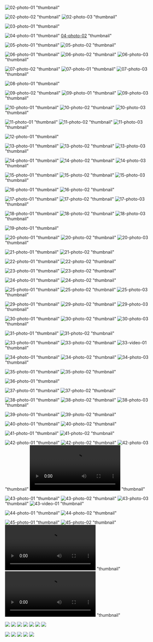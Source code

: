 
![02-photo-01](https://cdn.discordapp.com/attachments/416341951416369153/503605999203123201/BogdanoffCostume.jpg) "thumbnail"

![02-photo-02]( https://cdn.discordapp.com/attachments/416341951416369153/503606746791542785/IMG_20181021_093211.jpg ) "thumbnail"
![02-photo-03]( https://cdn.discordapp.com/attachments/416341951416369153/503606747521613847/IMG_20181021_093207.jpg ) "thumbnail"

![03-photo-01]( https://cdn.discordapp.com/attachments/505192255766921230/505192469642739743/entry2.jpeg ) "thumbnail"

![04-photo-01]( https://cdn.discordapp.com/attachments/506642535469416469/506645897417850881/vamp2.jpg ) "thumbnail"
[04-photo-02]( https://cdn.discordapp.com/attachments/506642535469416469/507389794523807745/IMG_20181031_173730_116.jpg ) "thumbnail"

![05-photo-01]( https://cdn.discordapp.com/attachments/472422208724271105/506661272230559745/45039355_249631879244196_3433680156760211456_n.png ) "thumbnail"
![05-photo-02]( https://cdn.discordapp.com/attachments/472422208724271105/506660823708598283/45042867_270788193778879_3745343938903408640_n.png ) "thumbnail"

![06-photo-01]( https://cdn.discordapp.com/attachments/453239881997615116/508103065555959821/unknown.png ) "thumbnail"
![06-photo-02]( https://cdn.discordapp.com/attachments/453239881997615116/508103332691443732/unknown.png ) "thumbnail"
![06-photo-03]( https://cdn.discordapp.com/attachments/453239881997615116/508103562056957979/unknown.png ) "thumbnail"


![07-photo-02]( https://cdn.discordapp.com/attachments/506972629140242433/506974447413231616/AirBrush_20181030172006.jpg ) "thumbnail"
![07-photo-01]( https://cdn.discordapp.com/attachments/506972629140242433/506974370481176587/AirBrush_20181030173902.jpg ) "thumbnail"
![07-photo-03]( https://i.imgur.com/ikAtZsp.jpg ) "thumbnail"

![08-photo-01]( https://cdn.discordapp.com/attachments/506569254871629834/507281527432806420/IMG_20181031_205313.jpg ) "thumbnail"

![09-photo-02]( https://cdn.discordapp.com/attachments/506941954722889749/507312947844874240/image3.jpg ) "thumbnail"
![09-photo-01]( https://cdn.discordapp.com/attachments/506941954722889749/507312948340064277/image2.jpg ) "thumbnail"
![09-photo-03]( https://cdn.discordapp.com/attachments/506941954722889749/507312947152945162/image1.jpg ) "thumbnail"


![10-photo-01]( https://cdn.discordapp.com/attachments/494820199086686218/507334319237234718/PicsArt_10-31-07.21.28.jpg ) "thumbnail"
![10-photo-02]( https://cdn.discordapp.com/attachments/494820199086686218/507368241753096199/PicsArt_10-31-08.58.52.jpg ) "thumbnail"
![10-photo-03]( https://cdn.discordapp.com/attachments/494820199086686218/507571905461747723/PicsArt_11-01-11.04.17.jpg ) "thumbnail"

![11-photo-01]( https://cdn.discordapp.com/attachments/507335805400776705/507340745838034956/IMG_20181031_183755.jpg ) "thumbnail"
![11-photo-02]( https://cdn.discordapp.com/attachments/507335805400776705/507340920610619402/IMG_20181031_183129.jpg ) "thumbnail"
![11-photo-03]( https://cdn.discordapp.com/attachments/507335805400776705/507358896747315200/PicsArt_10-31-08.02.25.jpg ) "thumbnail"

![12-photo-01]( https://cdn.discordapp.com/attachments/507260137447096330/507359896753274880/20181031_174947.jpg ) "thumbnail"

![13-photo-01]( https://cdn.discordapp.com/attachments/457306770550030346/507381086444322816/IMG_20181031_215714.jpg ) "thumbnail"
![13-photo-02]( https://cdn.discordapp.com/attachments/457306770550030346/507381078898507777/IMG-20181031-WA0059.jpg ) "thumbnail"
![13-photo-03]( https://cdn.discordapp.com/attachments/457306770550030346/507381051820081163/IMG-20181031-WA0060.jpg ) "thumbnail"

![14-photo-01]( https://cdn.discordapp.com/attachments/447086461142171669/507597479441858570/unknown.png ) "thumbnail"
![14-photo-02]( https://cdn.discordapp.com/attachments/447086461142171669/507597477776588801/unknown.png ) "thumbnail"
![14-photo-03]( https://cdn.discordapp.com/attachments/447086461142171669/507597349963431946/unknown.png ) "thumbnail"


![15-photo-01]( https://cdn.discordapp.com/attachments/443961383944585226/507401110752067584/IMG_20181031_201657_copy.jpg ) "thumbnail"
![15-photo-02]( https://cdn.discordapp.com/attachments/448276742923223060/507385423522430976/IMG_20181031_201435_1_1541036650473.png ) "thumbnail"
![15-photo-03]( https://cdn.discordapp.com/attachments/448276742923223060/507384809211822100/tmp_2018103122153833418.png ) "thumbnail"


![16-photo-01]( https://cdn.discordapp.com/attachments/474841267898023947/507606955733549056/1.jpg ) "thumbnail"
![16-photo-02]( https://cdn.discordapp.com/attachments/474841267898023947/507606967695572992/2.jpg ) "thumbnail"


![17-photo-01]( https://cdn.discordapp.com/attachments/507647157495529472/507647364207607809/IMG-20181101-WA0021.jpg ) "thumbnail"
![17-photo-02]( https://cdn.discordapp.com/attachments/507647157495529472/507647364748541972/20181101_123532.jpg ) "thumbnail"
![17-photo-03]( https://cdn.discordapp.com/attachments/507647157495529472/507647363712811008/IMG-20181101-WA0022.jpg ) "thumbnail"

![18-photo-01]( https://cdn.discordapp.com/attachments/447491653561876482/507679695664447488/P_20181030_155402_BF.jpg ) "thumbnail"
![18-photo-02]( https://cdn.discordapp.com/attachments/447491653561876482/507679689058418718/P_20181101_162916_BF.jpg ) "thumbnail"
![18-photo-03]( https://cdn.discordapp.com/attachments/447491653561876482/507679376255746068/P_20181101_163303_BF.jpg ) "thumbnail"

![19-photo-01]( https://cdn.discordapp.com/attachments/507729759338233868/507730268426207232/FB_IMG_15411133556333923.jpg ) "thumbnail"

![20-photo-01]( https://cdn.discordapp.com/attachments/507896987371438090/507897102299299865/20181102_083850.JPG ) "thumbnail"
![20-photo-02]( https://cdn.discordapp.com/attachments/507896987371438090/507897151750275083/Screenshot_20181102-083059.png ) "thumbnail"
![20-photo-03]( https://cdn.discordapp.com/attachments/507896987371438090/507897154996535327/Screenshot_20181102-083111.png ) "thumbnail"

![21-photo-01]( https://cdn.discordapp.com/attachments/464831542880108545/507946634378739743/imagen1.jpg ) "thumbnail"
![21-photo-02]( https://cdn.discordapp.com/attachments/464831542880108545/507946665727098899/imagen3.jpg ) "thumbnail"

![22-photo-01]( https://cdn.discordapp.com/attachments/507978163020627990/507982466787573781/PhotoGridLite_1541182163959.jpg ) "thumbnail"
![22-photo-02]( https://cdn.discordapp.com/attachments/507978163020627990/507982465919483925/PhotoGridLite_1541184622714.jpg ) "thumbnail"

![23-photo-01]( https://cdn.discordapp.com/attachments/469306527245795358/508090232428560405/foto_3.JPG ) "thumbnail"
![23-photo-02]( https://cdn.discordapp.com/attachments/469306527245795358/508090247234584586/foto_2.JPG ) "thumbnail"

![24-photo-01]( https://cdn.discordapp.com/attachments/461770918415302658/508088100468293643/Disfraz_Jigsaw.jpg ) "thumbnail"
![24-photo-02]( https://cdn.discordapp.com/attachments/461770918415302658/508088396565184513/IId_con_Disfraz.JPG ) "thumbnail"

![25-photo-01]( https://cdn.discordapp.com/attachments/481427675269824512/508098603605032960/unknown.png ) "thumbnail"
![25-photo-02]( https://cdn.discordapp.com/attachments/481427675269824512/508098695418609688/unknown.png ) "thumbnail"
![25-photo-03]( https://cdn.discordapp.com/attachments/481427675269824512/508100819590053898/unknown.png ) "thumbnail"

![29-photo-01]( https://cdn.discordapp.com/attachments/498251006161977387/508115831964827648/unknown.png ) "thumbnail"
![29-photo-02]( https://cdn.discordapp.com/attachments/498251006161977387/508115931386609674/unknown.png ) "thumbnail"
![29-photo-03]( https://cdn.discordapp.com/attachments/498251006161977387/508116066589868042/unknown.png ) "thumbnail"


![30-photo-01]( https://cdn.discordapp.com/attachments/468579488582860800/508037639505444864/DSC01296.JPG ) "thumbnail"
![30-photo-02]( https://cdn.discordapp.com/attachments/468579488582860800/508039475834650625/DSC01298.JPG ) "thumbnail"
![30-photo-03]( https://cdn.discordapp.com/attachments/468579488582860800/508041435027865611/DSC01299.JPG ) "thumbnail"



![31-photo-01]( https://cdn.discordapp.com/attachments/451611162115702784/508137086134779926/45237230_2162678467330748_4771632533265711104_n.jpg ) "thumbnail"
![31-photo-02]( https://cdn.discordapp.com/attachments/491058846039670794/508138596373626901/1.jpg ) "thumbnail"

![33-photo-01]( https://cdn.discordapp.com/attachments/447542240705904663/508318408744370177/lidow_201811120511387.jpg ) "thumbnail"
![33-photo-02]( https://cdn.discordapp.com/attachments/447542240705904663/508323702337962010/lidow_201811313116149.jpg ) "thumbnail"
![33-video-01]( https://www.youtube.com/watch?v=qx4DGL5jWbU ) "thumbnail"

![34-photo-01]( https://cdn.discordapp.com/attachments/464275164058877962/508287973268389895/IMG_20181102_194227.jpg ) "thumbnail"
![34-photo-02]( https://cdn.discordapp.com/attachments/464275164058877962/508287972693508106/IMG_20181102_194501.jpg ) "thumbnail"
![34-photo-03]( https://cdn.discordapp.com/attachments/464275164058877962/508287971980607489/IMG-20181102-WA0065.jpeg ) "thumbnail"


![35-photo-01]( https://cdn.discordapp.com/attachments/488481305206587394/508291549856137216/20181103_020902.jpg ) "thumbnail"
![35-photo-02]( https://cdn.discordapp.com/attachments/488481305206587394/508291550703255582/20181103_020958.jpg ) "thumbnail"

![36-photo-01]( https://i.imgur.com/S56aPKk.jpg ) "thumbnail"


![37-photo-01]( https://cdn.discordapp.com/attachments/508248342837592067/508249195376017418/smallworld3.jpg ) "thumbnail"
![37-photo-02]( https://cdn.discordapp.com/attachments/508248342837592067/508249182063296513/smallworld2.jpg ) "thumbnail"

![38-photo-01]( https://cdn.discordapp.com/attachments/464910488975704089/508305046384017438/PhotoGrid_1541258827879.png ) "thumbnail"
![38-photo-02]( https://cdn.discordapp.com/attachments/464910488975704089/508304589439762434/PhotoGrid_1541258532991.png ) "thumbnail"
![38-photo-03]( https://cdn.discordapp.com/attachments/464910488975704089/508304128179437569/PhotoGrid_1541251099916-1.png ) "thumbnail"

![39-photo-01]( https://cdn.discordapp.com/attachments/508299160584323115/508299464294006803/IMG_20181103_104309.jpg ) "thumbnail"
![39-photo-02]( https://cdn.discordapp.com/attachments/508299160584323115/508299302838337538/IMG_11-03-11.08.08.jpg ) "thumbnail"

![40-photo-01]( https://cdn.discordapp.com/attachments/508154612746944513/508159351597563905/20181103_013514.jpg ) "thumbnail"
![40-photo-02]( https://cdn.discordapp.com/attachments/508154612746944513/508154890925768744/20181103_013343.jpg ) "thumbnail"

![41-photo-01]( https://cdn.discordapp.com/attachments/508261513451143168/508261931228856330/nanoarch3.jpg ) "thumbnail"
![41-photo-02]( https://cdn.discordapp.com/attachments/508261513451143168/508261887885180928/nanoarch2.jpg ) "thumbnail"

![42-photo-01]( https://cdn.discordapp.com/attachments/508156751581806593/508158551198269448/photo_2018-11-03_01-51-55.jpg ) "thumbnail"
![42-photo-02]( https://cdn.discordapp.com/attachments/508156751581806593/508158555183120424/photo_2018-11-03_01-51-59.jpg ) "thumbnail"
![42-photo-03]( https://cdn.discordapp.com/attachments/508156751581806593/508158556680486923/photo_2018-11-03_01-52-03.jpg ) "thumbnail"
![42-video-01]( https://cdn.discordapp.com/attachments/508156751581806593/508159487333367809/video_2018-11-02_23-34-07.mp4 ) "thumbnail"

![43-photo-01]( https://cdn.discordapp.com/attachments/508154081181958148/508154523412463639/B612_20181102_180333_768.jpg ) "thumbnail"
![43-photo-02]( https://cdn.discordapp.com/attachments/508154081181958148/508154565133336577/B612_20181102_180447_683.jpg ) "thumbnail"
![43-photo-03]( https://cdn.discordapp.com/attachments/508154081181958148/508154572909314059/B612_20181102_180604_022.jpg ) "thumbnail"
![43-video-01]( https://youtu.be/1hO_cmbcdzM ) "thumbnail"

![44-photo-01]( https://i.imgur.com/QSC7x02.jpg ) "thumbnail"
![44-photo-02]( https://i.imgur.com/PIkrf9d.jpg ) "thumbnail"

![45-photo-01]( https://cdn.discordapp.com/attachments/447491840397017089/508509458763218954/dddddddddddddddddddddd.jpg ) "thumbnail"
![45-photo-02]( https://cdn.discordapp.com/attachments/447491840397017089/508509356875055133/Southsaww.jpg ) "thumbnail"
![45-video-01]( https://cdn.discordapp.com/attachments/447491840397017089/508517358512504862/2contestvideo.mp4 ) "thumbnail"
![45-video-02]( https://cdn.discordapp.com/attachments/447491840397017089/508508825893208075/contestvideo.mp4 ) "thumbnail"

![](https://cdn.discordapp.com/attachments/470021523768344596/470023037694115840/IMG_20180720_140750_11.jpg)
![](https://cdn.discordapp.com/attachments/470021523768344596/470023332134125581/IMG_20180720_140823_11.jpg)
![](https://media.discordapp.net/attachments/469547508637368320/470289490850611200/IMG_0574.JPG)
![](https://cdn.discordapp.com/attachments/446763126700900353/470093774069039124/IMG_20180720_194853.jpg)
![](https://media.discordapp.net/attachments/455190548639121429/470241879112286208/P_20180720_220131_BF.jpg)
![](https://media.discordapp.net/attachments/470271353644253194/470307975052132366/IMG_20180721_141458.jpg)
![](https://images-ext-2.discordapp.net/external/jeTA7xsrbdQmnKcXTi89lNjveJiZL6wwxCAKZOSyP4I/https/i.imgur.com/lQLjFOg.jpg)

![](https://i.imgur.com/ZSSz9jF.jpg)
![](https://i.imgur.com/Hu7Z7ZF.jpg)
![](https://i.imgur.com/ie3luDO.jpg)
![](https://i.imgur.com/0BedBcd.jpg)
![](https://i.imgur.com/SLxyUbJ.png)
